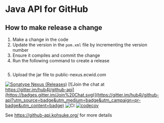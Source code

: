 # Java API for GitHub

## How to make release a change
1. Make a change in the code
2. Update the version in the `pom.xml` file by incrementing the version number
3. Ensure it compiles and commit the change
4. Run the following command to create a release
	```	mvn package -DskipTests
	```
5. Upload the jar file to public-nexus.ecwid.com

[![Sonatype Nexus (Releases)](https://img.shields.io/nexus/r/org.kohsuke/github-api?server=https%3A%2F%2Foss.sonatype.org)](https://mvnrepository.com/artifact/org.kohsuke/github-api)
[![Join the chat at https://gitter.im/hub4j/github-api](https://badges.gitter.im/Join%20Chat.svg)](https://gitter.im/hub4j/github-api?utm_source=badge&utm_medium=badge&utm_campaign=pr-badge&utm_content=badge)
![CI](https://github.com/hub4j/github-api/workflows/CI/badge.svg?branch=main)
[![codecov](https://codecov.io/gh/hub4j/github-api/branch/main/graph/badge.svg?token=j1jQqydZLJ)](https://codecov.io/gh/hub4j/github-api)


See https://github-api.kohsuke.org/ for more details
